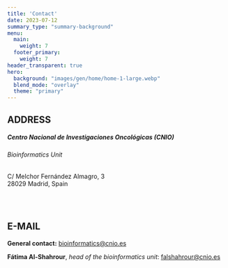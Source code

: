 ```yaml
---
title: 'Contact'
date: 2023-07-12
summary_type: "summary-background"
menu:
  main:
    weight: 7
  footer_primary:
    weight: 7
header_transparent: true
hero:
  background: "images/gen/home/home-1-large.webp"
  blend_mode: "overlay"
  theme: "primary"
---
```

## ADDRESS

##### Centro Nacional de Investigaciones Oncológicas (CNIO)
###### Bioinformatics Unit

C/ Melchor Fernández Almagro, 3  
28029 Madrid, Spain

<br/>
<br/>


## E-MAIL

**General contact:** bioinformatics@cnio.es

**Fátima Al-Shahrour**, _head of the bioinformatics unit_: falshahrour@cnio.es
